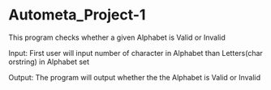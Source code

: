 # Autometa_Project-1
This program checks whether a given Alphabet is Valid or Invalid

Input:
First user will input number of character in Alphabet than Letters(char orstring) in Alphabet set

Output:
The program will output whether the the Alphabet is Valid or Invalid

